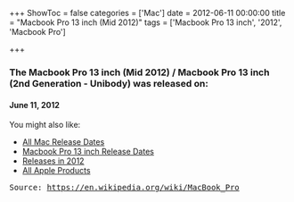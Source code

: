 +++
ShowToc = false
categories = ['Mac']
date = 2012-06-11 00:00:00
title = "Macbook Pro 13 inch (Mid 2012)"
tags = ['Macbook Pro 13 inch', '2012', 'Macbook Pro']

+++

### The Macbook Pro 13 inch (Mid 2012) / Macbook Pro 13 inch (2nd Generation - Unibody) was released on: 
#### June 11, 2012


<!--more-->


    
You might also like:

- [All Mac Release Dates](https://AppleReleaseDate.com/categories/mac/)
- [Macbook Pro 13 inch Release Dates](https://AppleReleaseDate.com/tags/macbook-pro-13-inch/)
- [Releases in 2012](https://AppleReleaseDate.com/tags/2012/)
- [All Apple Products](https://AppleReleaseDate.com/categories/)



<kbd> Source: https://en.wikipedia.org/wiki/MacBook_Pro</kbd>


